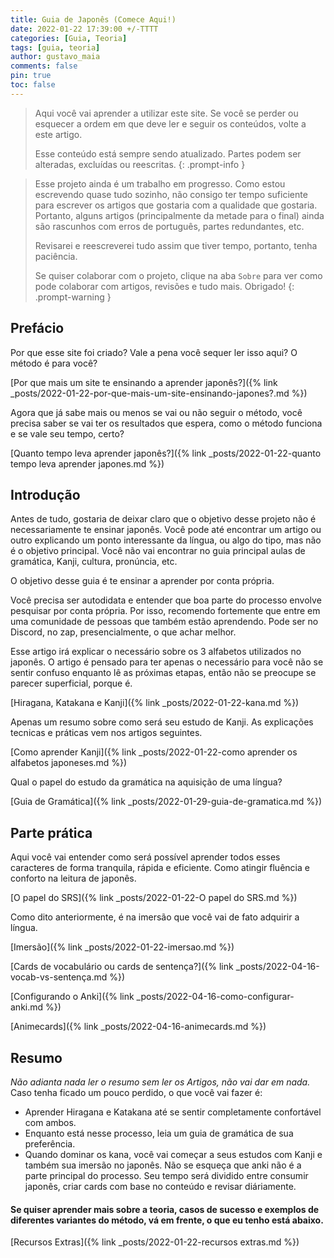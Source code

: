 ```yaml
---
title: Guia de Japonês (Comece Aqui!)
date: 2022-01-22 17:39:00 +/-TTTT
categories: [Guia, Teoria]
tags: [guia, teoria]
author: gustavo_maia
comments: false
pin: true
toc: false
---
```


> Aqui você vai aprender a utilizar este site. Se você se perder ou esquecer a ordem em que deve ler e seguir os conteúdos, volte a este artigo.
>
> Esse conteúdo está sempre sendo atualizado. Partes podem ser alteradas, excluídas ou reescritas.
{: .prompt-info }

> Esse projeto ainda é um trabalho em progresso. Como estou escrevendo quase tudo sozinho, não consigo ter tempo suficiente para escrever os artigos que gostaria com a qualidade que gostaria. Portanto, alguns artigos (principalmente da metade para o final) ainda são rascunhos com erros de português, partes redundantes, etc.
>
> Revisarei e reescreverei tudo assim que tiver tempo, portanto, tenha paciência.
>
> Se quiser colaborar com o projeto, clique na aba `Sobre` para ver como pode colaborar com artigos, revisões e tudo mais. Obrigado!
{: .prompt-warning }

## Prefácio

Por que esse site foi criado? Vale a pena você sequer ler isso aqui? O método é para você?

[Por que mais um site te ensinando a aprender japonês?]({% link _posts/2022-01-22-por-que-mais-um-site-ensinando-japones?.md %})

Agora que já sabe mais ou menos se vai ou não seguir o método, você precisa saber se vai ter os resultados que espera, como o método funciona e se vale seu tempo, certo?

[Quanto tempo leva aprender japonês?]({% link _posts/2022-01-22-quanto tempo leva aprender japones.md %})

## Introdução

Antes de tudo, gostaria de deixar claro que o objetivo desse projeto não é necessariamente te ensinar japonês. Você pode até encontrar um artigo ou outro explicando um ponto interessante da língua, ou algo do tipo, mas não é o objetivo principal. Você não vai encontrar no guia principal aulas de gramática, Kanji, cultura, pronúncia, etc.

O objetivo desse guia é te ensinar a aprender por conta própria.

Você precisa ser autodidata e entender que boa parte do processo envolve pesquisar por conta própria. Por isso, recomendo fortemente que entre em uma comunidade de pessoas que também estão aprendendo. Pode ser no Discord, no zap, presencialmente, o que achar melhor.

Esse artigo irá explicar o necessário sobre os 3 alfabetos utilizados no japonês. O artigo é pensado para ter apenas o necessário para você não se sentir confuso enquanto lê as próximas etapas, então não se preocupe se parecer superficial, porque é.

[Hiragana, Katakana e Kanji]({% link _posts/2022-01-22-kana.md %})


Apenas um resumo sobre como será seu estudo de Kanji. As explicações tecnicas e práticas vem nos artigos seguintes.

[Como aprender Kanji]({% link _posts/2022-01-22-como aprender os alfabetos japoneses.md %})

Qual o papel do estudo da gramática na aquisição de uma língua?

[Guia de Gramática]({% link _posts/2022-01-29-guia-de-gramatica.md %})

## Parte prática

Aqui você vai entender como será possível aprender todos esses caracteres de forma tranquila, rápida e eficiente. Como atingir fluência e conforto na leitura de japonês.

[O papel do SRS]({% link _posts/2022-01-22-O papel do SRS.md %})

Como dito anteriormente, é na imersão que você vai de fato adquirir a língua.

[Imersão]({% link _posts/2022-01-22-imersao.md %})

[Cards de vocabulário ou cards de sentença?]({% link _posts/2022-04-16-vocab-vs-sentença.md %})

[Configurando o Anki]({% link _posts/2022-04-16-como-configurar-anki.md %})

[Animecards]({% link _posts/2022-04-16-animecards.md %})

## Resumo
*Não adianta nada ler o resumo sem ler os Artigos, não vai dar em nada.*
Caso tenha ficado um pouco perdido, o que você vai fazer é:
* Aprender Hiragana e Katakana até se sentir completamente confortável com ambos.
* Enquanto está nesse processo, leia um guia de gramática de sua preferência.
* Quando dominar os kana, você vai começar a seus estudos com Kanji e também sua imersão no japonês. Não se esqueça que anki não é a parte principal do processo. Seu tempo será dividido entre consumir japonês, criar cards com base no conteúdo e revisar diáriamente.

#### Se quiser aprender mais sobre a teoria, casos de sucesso e exemplos de diferentes variantes do método, vá em frente, o que eu tenho está abaixo.

[Recursos Extras]({% link _posts/2022-01-22-recursos extras.md %})